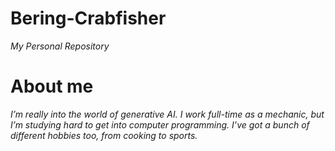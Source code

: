 # Bering-Crabfisher
*My Personal Repository*
# About me
*I’m really into the world of generative AI. I work full-time as a mechanic, but I’m studying hard to get into computer programming. I’ve got a bunch of different hobbies too, from cooking to sports.*

